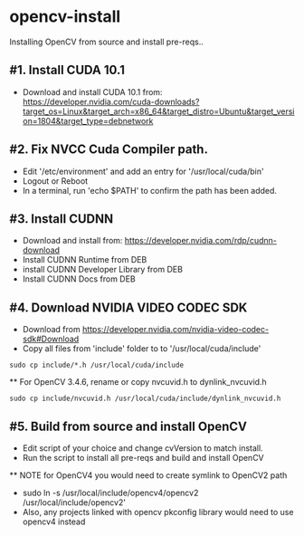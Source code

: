 # opencv-install
Installing OpenCV from source and install pre-reqs..

#1. Install CUDA 10.1
--------------------
- Download and install CUDA 10.1 from: https://developer.nvidia.com/cuda-downloads?target_os=Linux&target_arch=x86_64&target_distro=Ubuntu&target_version=1804&target_type=debnetwork

#2. Fix NVCC Cuda Compiler path.
-------------------------------
-  Edit '/etc/environment' and add an entry for '/usr/local/cuda/bin'
-  Logout or Reboot
-  In a terminal, run 'echo $PATH' to confirm the path has been added.

#3. Install CUDNN
----------------
- Download and install from: https://developer.nvidia.com/rdp/cudnn-download
- Install CUDNN Runtime from DEB
- install CUDNN Developer Library from DEB
- Install CUDNN Docs from DEB

#4. Download NVIDIA VIDEO CODEC SDK
--------------------------
- Download from https://developer.nvidia.com/nvidia-video-codec-sdk#Download
- Copy all files from 'include' folder to to '/usr/local/cuda/include'
```
sudo cp include/*.h /usr/local/cuda/include
```
** For OpenCV 3.4.6, rename or copy nvcuvid.h to dynlink_nvcuvid.h
```
sudo cp include/nvcuvid.h /usr/local/cuda/include/dynlink_nvcuvid.h
```

#5. Build from source and install OpenCV
---------------------------------------
- Edit script of your choice and change cvVersion to match install.
- Run the script to install all pre-reqs and build and install OpenCV

** NOTE for OpenCV4 you would need to create symlink to OpenCV2 path
- sudo ln -s /usr/local/include/opencv4/opencv2 /usr/local/include/opencv2'
- Also, any projects linked with opencv pkconfig library would need to use opencv4 instead

